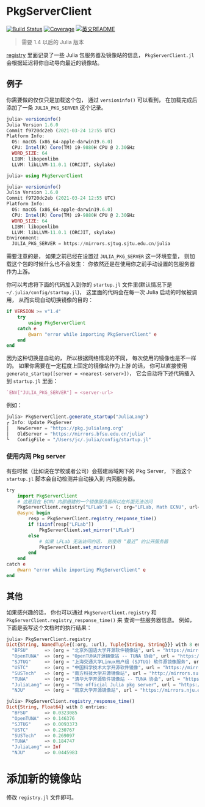 # PkgServerClient

[![Build Status](https://github.com/johnnychen94/PkgServerClient.jl/workflows/CI/badge.svg)](https://github.com/johnnychen94/PkgServerClient.jl/actions)
[![Coverage](https://codecov.io/gh/johnnychen94/PkgServerClient.jl/branch/master/graph/badge.svg)](https://codecov.io/gh/johnnychen94/PkgServerClient.jl)
[![英文README](https://img.shields.io/badge/README-%E4%B8%AD%E6%96%87-blue)](README.md)

> 需要 1.4 以后的 Julia 版本

[registry](src/registry.jl) 里面记录了一些 Julia 包服务器及镜像站的信息， `PkgServerClient.jl` 会根据延迟将你自动导向最近的镜像站。

## 例子

你需要做的仅仅只是加载这个包， 通过 `versioninfo()` 可以看到， 在加载完成后添加了一条 `JULIA_PKG_SERVER` 这个记录。

```julia
julia> versioninfo()
Julia Version 1.6.0
Commit f9720dc2eb (2021-03-24 12:55 UTC)
Platform Info:
  OS: macOS (x86_64-apple-darwin19.6.0)
  CPU: Intel(R) Core(TM) i9-9880H CPU @ 2.30GHz
  WORD_SIZE: 64
  LIBM: libopenlibm
  LLVM: libLLVM-11.0.1 (ORCJIT, skylake)

julia> using PkgServerClient

julia> versioninfo()
Julia Version 1.6.0
Commit f9720dc2eb (2021-03-24 12:55 UTC)
Platform Info:
  OS: macOS (x86_64-apple-darwin19.6.0)
  CPU: Intel(R) Core(TM) i9-9880H CPU @ 2.30GHz
  WORD_SIZE: 64
  LIBM: libopenlibm
  LLVM: libLLVM-11.0.1 (ORCJIT, skylake)
Environment:
  JULIA_PKG_SERVER = https://mirrors.sjtug.sjtu.edu.cn/julia
```

需要注意的是， 如果之前已经在设置过 `JULIA_PKG_SERVER` 这一环境变量， 则加载这个包的时候什么也不会发生： 
你依然还是在使用你之前手动设置的包服务器作为上游。

你可以考虑将下面的代码加入到你的 `startup.jl` 文件里(默认情况下是 `~/.julia/config/startup.jl`)，
这里面的代码会在每一次 Julia 启动的时候被调用， 从而实现自动切换镜像的目的：

```julia
if VERSION >= v"1.4"
    try
        using PkgServerClient
    catch e
        @warn "error while importing PkgServerClient" e
    end
end
```

因为这种切换是自动的， 所以根据网络情况的不同， 每次使用的镜像也是不一样的。 如果你需要在一定程度上固定的镜像站作为上游
的话， 你可以直接使用 `generate_startup([server = <nearest-server>])`， 它会自动将下述代码插入到 `startup.jl`
里面：

```julia
`ENV["JULIA_PKG_SERVER"] = <server-url>
```

例如：

```julia
julia> PkgServerClient.generate_startup("JuliaLang")
┌ Info: Update PkgServer
│   NewServer = "https://pkg.julialang.org"
│   OldServer = "https://mirrors.bfsu.edu.cn/julia"
└   ConfigFile = "/Users/jc/.julia/config/startup.jl"
```

### 使用内网 Pkg server

有些时候（比如说在学校或者公司）会搭建局域网下的 Pkg Server， 下面这个 `startup.jl` 脚本会自动检测并自动接入到
内网服务器。

```julia
try
    import PkgServerClient
    # 这是我在 ECNU 内部搭建的一个镜像服务器所以在外面无法访问
    PkgServerClient.registry["LFLab"] = (; org="LFLab, Math ECNU", url="https://mirrors.lflab.cn/julia")
    @async begin
        resp = PkgServerClient.registry_response_time()
        if !isinf(resp["LFLab"])
            PkgServerClient.set_mirror("LFLab")
        else
            # 如果 LFLab 无法访问的话， 则使用 “最近” 的公开服务器
            PkgServerClient.set_mirror()
        end
    end
catch e
    @warn "error while importing PkgServerClient" e
end
```

## 其他

如果感兴趣的话， 你也可以通过 `PkgServerClient.registry` 和 `PkgServerClient.registry_response_time()` 来
查询一些服务器信息。 例如， 下面是我写这个文档时的执行结果：

```julia
julia> PkgServerClient.registry
Dict{String, NamedTuple{(:org, :url), Tuple{String, String}}} with 8 entries:
  "BFSU"      => (org = "北京外国语大学开源软件镜像站", url = "https://mirrors.bfsu.edu.cn/julia")
  "OpenTUNA"  => (org = "OpenTUNA开源镜像站 -- TUNA 协会", url = "https://opentuna.cn/julia")
  "SJTUG"     => (org = "上海交通大学Linux用户组 (SJTUG) 软件源镜像服务", url = "https://mirrors.sjtug.sjtu.edu.cn/julia")
  "USTC"      => (org = "中国科学技术大学开源软件镜像", url = "https://mirrors.ustc.edu.cn/julia")
  "SUSTech"   => (org = "南方科技大学开源镜像站", url = "http://mirrors.sustech.edu.cn/julia")
  "TUNA"      => (org = "清华大学开源软件镜像站 -- TUNA 协会", url = "https://mirrors.tuna.tsinghua.edu.cn/julia")
  "JuliaLang" => (org = "The official Julia pkg server", url = "https://pkg.julialang.org")
  "NJU"       => (org = "南京大学开源镜像站", url = "https://mirrors.nju.edu.cn/julia")

julia> PkgServerClient.registry_response_time()
Dict{String, Float64} with 8 entries:
  "BFSU"      => 0.0323085
  "OpenTUNA"  => 0.146376
  "SJTUG"     => 0.0093373
  "USTC"      => 0.230767
  "SUSTech"   => 0.269097
  "TUNA"      => 0.184747
  "JuliaLang" => Inf
  "NJU"       => 0.0445983
```

# 添加新的镜像站

修改 `registry.jl` 文件即可。
